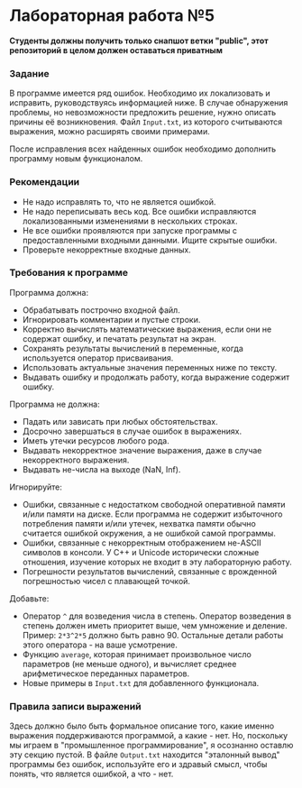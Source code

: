 # Лабораторная работа №5

**Студенты должны получить только снапшот ветки "public", этот репозиторий в целом должен оставаться приватным**

### Задание

В программе имеется ряд ошибок. Необходимо их локализовать и исправить, руководствуясь информацией ниже.
В случае обнаружения проблемы, но невозможности предложить решение, нужно описать причины её возникновения.
Файл `Input.txt`, из которого считываются выражения, можно расширять своими примерами.

После исправления всех найденных ошибок необходимо дополнить программу новым функционалом.

### Рекомендации

- Не надо исправлять то, что не является ошибкой.
- Не надо переписывать весь код. Все ошибки исправляются локализованными изменениями в нескольких строках.
- Не все ошибки проявляются при запуске программы с предоставленными входными данными. Ищите скрытые ошибки.
- Проверьте некорректные входные данных.

### Требования к программе

Программа должна:

- Обрабатывать построчно входной файл.
- Игнорировать комментарии и пустые строки.
- Корректно вычислять математические выражения, если они не содержат ошибку, и печатать результат на экран.
- Сохранять результаты вычислений в переменные, когда используется оператор присваивания.
- Использовать актуальные значения переменных ниже по тексту.
- Выдавать ошибку и продолжать работу, когда выражение содержит ошибку.

Программа не должна:

- Падать или зависать при любых обстоятельствах.
- Досрочно завершаться в случае ошибок в выражениях.
- Иметь утечки ресурсов любого рода.
- Выдавать некорректное значение выражения, даже в случае некорректного выражения.
- Выдавать не-числа на выходе (NaN, Inf).

Игнорируйте:

- Ошибки, связанные с недостатком свободной оперативной памяти и/или памяти на диске.
Если программа не содержит избыточного потребления памяти и/или утечек,
нехватка памяти обычно считается ошибкой окружения, а не ошибкой самой программы.
- Ошибки, связанные с некорректным отображением не-ASCII символов в консоли.
У С++ и Unicode исторически сложные отношения, изучение которых не входит в эту лабораторную работу.
- Погрешности результатов вычислений, связанные с врожденной погрешностью чисел с плавающей точкой.

Добавьте:

- Оператор `^` для возведения числа в степень.
Оператор возведения в степень должен иметь приоритет выше, чем умножение и деление.
Пример: `2*3^2*5` должно быть равно 90.
Остальные детали работы этого оператора - на ваше усмотрение.
- Функцию `average`, которая принимает произвольное число параметров (не меньше одного), и вычисляет среднее арифметическое переданных параметров.
- Новые примеры в `Input.txt` для добавленного функционала.


### Правила записи выражений

Здесь должно было быть формальное описание того, какие именно выражения поддерживаются программой, а какие - нет.
Но, поскольку мы играем в "промышленное программирование", я осознанно оставлю эту секцию пустой.
В файле `Output.txt` находится "эталонный вывод" программы без ошибок, используйте его и здравый смысл, чтобы понять,
что является ошибкой, а что - нет.
